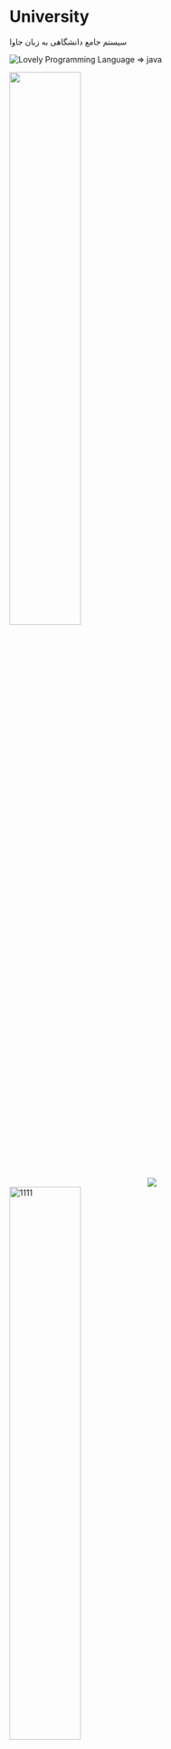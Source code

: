 # University
سیستم جامع دانشگاهی به زبان جاوا


![Lovely Programming Language => java](https://github.com/SayeyeZohor2/University/blob/main/picture/pexels-photo-4017430.webp)

<img src="https://github.com/SayeyeZohor2/University/blob/main/picture/pexels-photo-4017430.webp" width="50%">

<div style="text-align:center"  width="50%"><img src="https://github.com/SayeyeZohor2/University/blob/main/picture/pexels-photo-4017430.webp" /></div>
<img align="center" src="https://github.com/SayeyeZohor2/University/blob/main/picture/pexels-photo-4017430.webp"  width="50%" alt="1111">


### لذت برنامه‌نویسی با جاوا!

در اینجا یک کد جالب با جاوا آورده شده که برخی از ویژگی‌های جذاب این زبان را به نمایش می‌گذارد:


```java
import java.util.Arrays;
import java.util.List;

public class JavaFun {
    public static void main(String[] args) {
        List<String> favoriteThings = Arrays.asList("Code", "Coffee", "Challenges");
        printFavoriteThings(favoriteThings);

        // ایجاد شیء از کلاس JavaFun و فراخوانی متد doSomethingCool
        JavaFun javaFunInstance = new JavaFun();
        javaFunInstance.doSomethingCool();
    }

    private static void printFavoriteThings(List<String> favoriteThings) {
        favoriteThings.stream()
            .map(String::toUpperCase)
            .forEach(thing -> System.out.println("I love " + thing + "!"));
    }

    private void doSomethingCool() {
        System.out.println("Let’s keep exploring the world of Java!");
    }
}
```

```java
I love CODE!
I love COFFEE!
I love CHALLENGES!
Let’s keep exploring the world of Java!
```



در کد جاوا فوق، از امکانات زیر استفاده شده است:

1. **کتابخانه‌های استاندارد جاوا**:
   - `import java.util.Arrays;`
   - `import java.util.List;`

2. **استفاده از کلاس `List` و متد `Arrays.asList`**:
   - برای ایجاد لیست از رشته‌ها: `List<String> favoriteThings = Arrays.asList("Code", "Coffee", "Challenges");`

3. **استفاده از `Stream API`**:
   - `favoriteThings.stream()` برای ایجاد (Stream) از لیست.
   - `map(String::toUpperCase)` برای تبدیل هر رشته به حروف بزرگ.
   - `forEach(thing -> System.out.println("I love " + thing + "!"))` برای اعمال عملی روی هر عنصر در جریان.

4. **تعریف متد `static`**:
   - `private static void printFavoriteThings(List<String> favoriteThings)` برای متدی که نیازی به وضعیت شیء ندارد و به طور مستقیم از متد `main` فراخوانی می‌شود.

5. **تعریف متد غیر `static`**:
   - `private void doSomethingCool()` برای متدی که به وضعیت شیء وابسته است و از شیء کلاس فراخوانی می‌شود.

6. **ایجاد و استفاده از شیء کلاس**:
   - `JavaFun javaFunInstance = new JavaFun();` برای ایجاد یک شیء از کلاس `JavaFun`.
   - `javaFunInstance.doSomethingCool();` برای فراخوانی متد غیر `static` از شیء ساخته شده.

